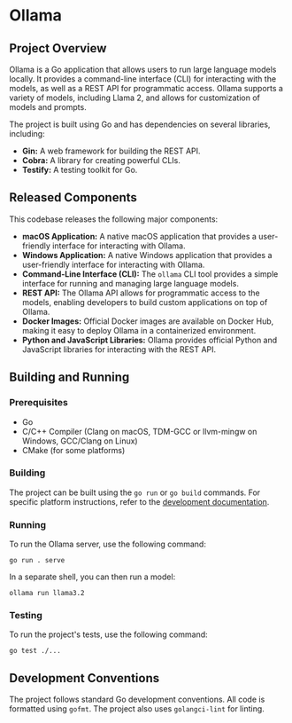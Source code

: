 # Ollama

## Project Overview

Ollama is a Go application that allows users to run large language models locally. It provides a command-line interface (CLI) for interacting with the models, as well as a REST API for programmatic access. Ollama supports a variety of models, including Llama 2, and allows for customization of models and prompts.

The project is built using Go and has dependencies on several libraries, including:

*   **Gin:** A web framework for building the REST API.
*   **Cobra:** A library for creating powerful CLIs.
*   **Testify:** A testing toolkit for Go.

## Released Components

This codebase releases the following major components:

*   **macOS Application:** A native macOS application that provides a user-friendly interface for interacting with Ollama.
*   **Windows Application:** A native Windows application that provides a user-friendly interface for interacting with Ollama.
*   **Command-Line Interface (CLI):** The `ollama` CLI tool provides a simple interface for running and managing large language models.
*   **REST API:** The Ollama API allows for programmatic access to the models, enabling developers to build custom applications on top of Ollama.
*   **Docker Images:** Official Docker images are available on Docker Hub, making it easy to deploy Ollama in a containerized environment.
*   **Python and JavaScript Libraries:** Ollama provides official Python and JavaScript libraries for interacting with the REST API.

## Building and Running

### Prerequisites

*   Go
*   C/C++ Compiler (Clang on macOS, TDM-GCC or llvm-mingw on Windows, GCC/Clang on Linux)
*   CMake (for some platforms)

### Building

The project can be built using the `go run` or `go build` commands. For specific platform instructions, refer to the [development documentation](docs/development.md).

### Running

To run the Ollama server, use the following command:

```shell
go run . serve
```

In a separate shell, you can then run a model:

```shell
ollama run llama3.2
```

### Testing

To run the project's tests, use the following command:

```shell
go test ./...
```

## Development Conventions

The project follows standard Go development conventions. All code is formatted using `gofmt`. The project also uses `golangci-lint` for linting.
